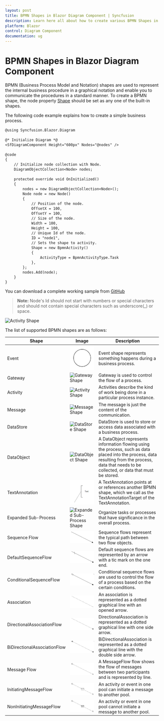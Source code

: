 ```yaml
---
layout: post
title: BPMN Shapes in Blazor Diagram Component | Syncfusion
description: Learn here all about how to create various BPMN Shapes in Syncfusion Blazor Diagram component and more.
platform: Blazor
control: Diagram Component
documentation: ug
---
```


# BPMN Shapes in Blazor Diagram Component

BPMN (Business Process Model and Notation) shapes are used to represent the internal business procedure in a graphical notation and enable you to communicate the procedures in a standard manner. To create a BPMN shape, the node property [Shape](https://help.syncfusion.com/cr/blazor/Syncfusion.Blazor.Diagram.Shape.html) should be set as any one of the built-in shapes.

The following code example explains how to create a simple business process.

```cshtml
@using Syncfusion.Blazor.Diagram

@* Initialize Diagram *@
<SfDiagramComponent Height="600px" Nodes="@nodes" />

@code
{
    // Initialize node collection with Node.
    DiagramObjectCollection<Node> nodes;

    protected override void OnInitialized()
    {
        nodes = new DiagramObjectCollection<Node>();
        Node node = new Node()
        {
            // Position of the node.
            OffsetX = 100,
            OffsetY = 100,
            // Size of the node.
            Width = 100,
            Height = 100,
            // Unique Id of the node.
            ID = "node1",
            // Sets the shape to activity.
            Shape = new BpmnActivity() 
            { 
                ActivityType = BpmnActivityType.Task 
            },
        };
        nodes.Add(node);
    }
}
```
You can download a complete working sample from [GitHub](https://github.com/SyncfusionExamples/Blazor-Diagram-Examples/tree/master/UG-Samples/BpmnEditor/BpmnShape/BpmnShape)


>**Note:** Node's Id should not start with numbers or special characters and should not contain special characters such as underscore(_) or space.

![Activity Shape](../images/Task.png) 

The list of supported BPMN shapes are as follows:

| Shape | Image | Description|
| -------- | -------- | -------- |
| Event | ![Event Shape](../images/Bpmn-Event-Start.png) |Event shape represents something happens during a business process.|
| Gateway | ![Gateway Shape](../images/Gateway.png) |Gateway is used to control the flow of a process.|
| Activity | ![Activity Shape](../images/Task.png) |Activities describe the kind of work being done in a particular process instance.|
| Message | ![Message Shape](../images/Message.png) |The message is just the content of the communication.|
| DataStore | ![DataStore Shape](../images/Datasource.png) |DataStore is used to store or access data associated with a business process.|
| DataObject | ![DataObject Shape](../images/Dataobject.png) |A DataObject represents information flowing using the process, such as data placed into the process, data resulting from the process, data that needs to be collected, or data that must be stored.|
| TextAnnotation | ![TextAnnotation Shape](../images/Bpmn-TextAnnotation-Auto.png) |A TextAnnotation points at or references another BPMN shape, which we call as the TextAnnotationTarget of the TextAnnotation.|
| Expanded Sub-Process | ![Expanded Sub-Process Shape](../images/Group.png) |Organize tasks or processes that have significance in the overall process.|
| Sequence Flow | ![Sequence Flow  Shape](../images/Bpmn-SequenceFlow.png) |Sequence flows represent the typical path between two flow objects.|
| DefaultSequenceFlow | ![Default Sequence BPMN Shape](../images/Bpmn-DefaultSequentialFlow.png) |Default sequence flows are represented by an arrow with a tic mark on the one end.|
| ConditionalSequenceFlow | ![Conditional Sequence BPMN Shape](../images/Bpmn-ConditionalSequenceFlow.png) |Conditional sequence flows are used to control the flow of a process based on the certain conditions.|
| Association | ![Association Shape](../images/Bpmn-AssociationFlow.png) |An association is represented as a dotted graphical line with an opened arrow.|
| DirectionalAssociationFlow | ![Directional BPMN FlowShapes](../images/Bpmn-DirectionalAssociatinFlow.png) |DirectionalAssociation is represented as a dotted graphical line with one side arrow.|
| BiDirectionalAssociationFlow | ![BiDirectional BPMN FlowShapes](../images/Bpmn-BidirectionalAssociationFlow.png) |BiDirectionalAssociation is represented as a dotted graphical line with the double side arrow.|
| Message Flow | ![Message Flow Shape](../images/Bpmn-MessageFlow.png) |A MessageFlow flow shows the flow of messages between two participants and is represented by line.|
| InitiatingMessageFlow | ![InitiatingMessage Message BPMN Shape](../images/Bpmn-NonInitiatingMessageFlow.png) |An activity or event in one pool can initiate a message to another pool.|
| NonInitiatingMessageFlow | ![NonInitiatingMessage Message BPMN Shape](../images/Bpmn-InitiatingMessageFlow.png) |An activity or event in one pool cannot initiate a message to another pool.|
